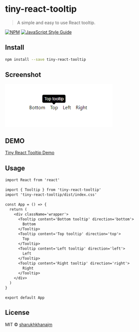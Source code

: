 # tiny-react-tooltip

> A simple and easy to use React tooltip.

[![NPM](https://img.shields.io/npm/v/tiny-react-tooltip.svg)](https://www.npmjs.com/package/tiny-react-tooltip) [![JavaScript Style Guide](https://img.shields.io/badge/code_style-standard-brightgreen.svg)](https://standardjs.com)

## Install

```bash
npm install --save tiny-react-tooltip
```

## Screenshot

![screenshot](https://github.com/sharukhkhanajm/tiny-react-tooltip/blob/main/Screenshot_1.png)

## DEMO

[Tiny React Tooltip Demo](https://codesandbox.io/s/tiny-react-tooltip-demo-lqy9qb?file=/src/App.js)


## Usage

```tsx
import React from 'react'

import { Tooltip } from 'tiny-react-tooltip'
import 'tiny-react-tooltip/dist/index.css'

const App = () => {
  return (
    <div className='wrapper'>
      <Tooltip content='Bottom tooltip' direction='bottom'>
        Bottom
      </Tooltip>
      <Tooltip content='Top tooltip' direction='top'>
        Top
      </Tooltip>
      <Tooltip content='Left tooltip' direction='left'>
        Left
      </Tooltip>
      <Tooltip content='Right tooltip' direction='right'>
        Right
      </Tooltip>
    </div>
  )
}

export default App
```

## License

MIT © [sharukhkhanajm](https://github.com/sharukhkhanajm)
